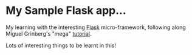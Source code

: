 # My Sample Flask app...

My learning with the interesting [Flask](http://flask.pocoo.org/) micro-framework, following along Miguel Grinberg's "mega" [tutorial](https://blog.miguelgrinberg.com/post/the-flask-mega-tutorial-part-i-hello-world).

Lots of interesting things to be learnt in this!
